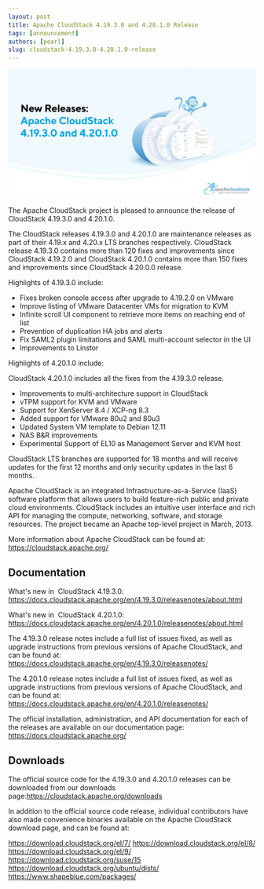 ```yaml
---
layout: post
title: Apache CloudStack 4.19.3.0 and 4.20.1.0 Release
tags: [announcement]
authors: [pearl]
slug: cloudstack-4.19.3.0-4.20.1.0-release
---
```


[![](banner.png "Apache CloudStack 4.19.3.0 and 4.20.1.0 Release")](/blog/cloudstack-4.19.3.0-4.20.1.0-release)

The Apache CloudStack project is pleased to announce the release of CloudStack 4.19.3.0 and 4.20.1.0.

The CloudStack releases 4.19.3.0 and 4.20.1.0 are maintenance releases as part of their 4.19.x and 4.20.x LTS branches respectively. CloudStack release 4.19.3.0 contains more than 120 fixes and improvements since CloudStack 4.19.2.0 and CloudStack 4.20.1.0 contains more than 150 fixes and improvements since CloudStack 4.20.0.0 release.

Highlights of 4.19.3.0 include:
<!-- truncate -->

* Fixes broken console access after upgrade to 4.19.2.0 on VMware
* Improve listing of VMware Datacenter VMs for migration to KVM
* Infinite scroll UI component to retrieve more items on reaching end of list
* Prevention of duplication HA jobs and alerts
* Fix SAML2 plugin limitations and SAML multi-account selector in the UI
* Improvements to Linstor


Highlights of 4.20.1.0 include:
<!-- truncate -->

CloudStack 4.20.1.0 includes all the fixes from the 4.19.3.0 release.
* Improvements to multi-architecture support in CloudStack
* vTPM support for KVM and VMware
* Support for XenServer 8.4 / XCP-ng 8.3
* Added support for VMware 80u2 and 80u3
* Updated System VM template to Debian 12.11
* NAS B&R improvements
* Experimental Support of EL10 as Management Server and KVM host


CloudStack LTS branches are supported for 18 months and will receive updates for the first 12 months and only security updates in the last 6 months.

Apache CloudStack is an integrated Infrastructure-as-a-Service (IaaS) software platform that allows users to build feature-rich public and private cloud environments. CloudStack includes an intuitive user interface and rich API for managing the compute, networking, software, and storage resources. The project became an Apache top-level project in March, 2013.

More information about Apache CloudStack can be found at:
https://cloudstack.apache.org/

## Documentation

What's new in  CloudStack 4.19.3.0:
https://docs.cloudstack.apache.org/en/4.19.3.0/releasenotes/about.html

What's new in  CloudStack 4.20.1.0:
https://docs.cloudstack.apache.org/en/4.20.1.0/releasenotes/about.html

The 4.19.3.0 release notes include a full list of issues fixed, as well as upgrade instructions from previous versions of Apache CloudStack, and can be found at:
https://docs.cloudstack.apache.org/en/4.19.3.0/releasenotes/

The 4.20.1.0 release notes include a full list of issues fixed, as well as upgrade instructions from previous versions of Apache CloudStack, and can be found at:
https://docs.cloudstack.apache.org/en/4.20.1.0/releasenotes/

The official installation, administration, and API documentation for each of the releases are available on our documentation page:
https://docs.cloudstack.apache.org/

## Downloads

The official source code for the 4.19.3.0 and 4.20.1.0 releases can be downloaded from our downloads page:https://cloudstack.apache.org/downloads

In addition to the official source code release, individual contributors have also made convenience binaries available on the Apache CloudStack download page, and can be found at:

https://download.cloudstack.org/el/7/
https://download.cloudstack.org/el/8/
https://download.cloudstack.org/el/9/
https://download.cloudstack.org/suse/15
https://download.cloudstack.org/ubuntu/dists/
https://www.shapeblue.com/packages/